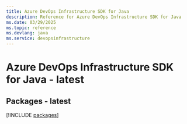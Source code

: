 ```yaml
---
title: Azure DevOps Infrastructure SDK for Java
description: Reference for Azure DevOps Infrastructure SDK for Java
ms.date: 03/29/2025
ms.topic: reference
ms.devlang: java
ms.service: devopsinfrastructure
---
```

# Azure DevOps Infrastructure SDK for Java - latest
## Packages - latest
[!INCLUDE [packages](devops-infrastructure-index.md)]